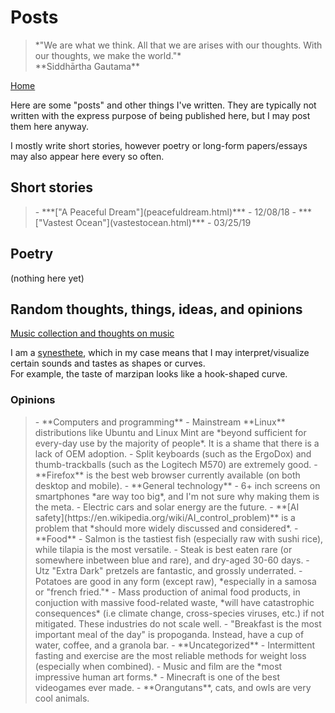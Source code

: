 <title>Posts</title>
<meta http-equiv="Content-Type" content="text/html; charset=UTF-8"/>
<meta name="viewport" content="width=device-width, initial-scale=1"/>
<link href="https://fonts.googleapis.com/css?family=IBM+Plex+Mono|Open+Sans" rel="stylesheet"/>
<link href="../stylesheet.css" rel="stylesheet"/>
<link rel="shortcut icon" type="image/png" href="/images/favicon.png"/>

# Posts

<blockquote class="quote">
    *"We are what we think. All that we are arises with our thoughts. With our thoughts, we make the world."* <br> **Siddhārtha Gautama**
</blockquote>

[Home](../)

Here are some "posts" and other things I've written. They are typically not written with the express
purpose of being published here, but I may post them here anyway.

I mostly write short stories, however poetry or long-form papers/essays may also appear here every so often.

## Short stories

<blockquote>
 - ***["A Peaceful Dream"](peacefuldream.html)*** - 12/08/18
 - ***["Vastest Ocean"](vastestocean.html)*** - 03/25/19
</blockquote>

## Poetry

(nothing here yet)

## Random thoughts, things, ideas, and opinions

<a href="./music">Music collection and thoughts on music</a>

I am a [synesthete](https://en.wikipedia.org/wiki/Synesthesia), which in my case means that I may interpret/visualize certain sounds and tastes as shapes or curves.\
For example, the taste of marzipan looks like a hook-shaped curve.

### Opinions
<blockquote>
- **Computers and programming**
	- Mainstream **Linux** distributions like Ubuntu and Linux Mint are *beyond sufficient for every-day use by the majority of people*. It is a shame that there is a lack of OEM adoption.
	- Split keyboards (such as the ErgoDox) and thumb-trackballs (such as the Logitech M570) are extremely good.
	- **Firefox** is the best web browser currently available (on both desktop and mobile).
- **General technology**
	- 6+ inch screens on smartphones *are way too big*, and I'm not sure why making them is the meta. 
	- Electric cars and solar energy are the future.
	- **[AI safety](https://en.wikipedia.org/wiki/AI_control_problem)** is a problem that *should more widely discussed and considered*.
- **Food**
    - Salmon is the tastiest fish (especially raw with sushi rice), while tilapia is the most versatile.
	- Steak is best eaten rare (or somewhere inbetween blue and rare), and dry-aged 30-60 days.
    - Utz "Extra Dark" pretzels are fantastic, and grossly underrated.
	- Potatoes are good in any form (except raw), *especially in a samosa or "french fried."*
	- Mass production of animal food products, in conjuction with massive food-related waste, *will have catastrophic consequences* (i.e climate change, cross-species viruses, etc.) if not mitigated. These industries do not scale well.
	- "Breakfast is the most important meal of the day" is propoganda. Instead, have a cup of water, coffee, and a granola bar.
- **Uncategorized**
    - Intermittent fasting and exercise are the most reliable methods for weight loss (especially when combined).
	- Music and film are the *most impressive human art forms.*
	- Minecraft is one of the best videogames ever made.
	- **Orangutans**, cats, and owls are very cool animals.
</blockquote>
